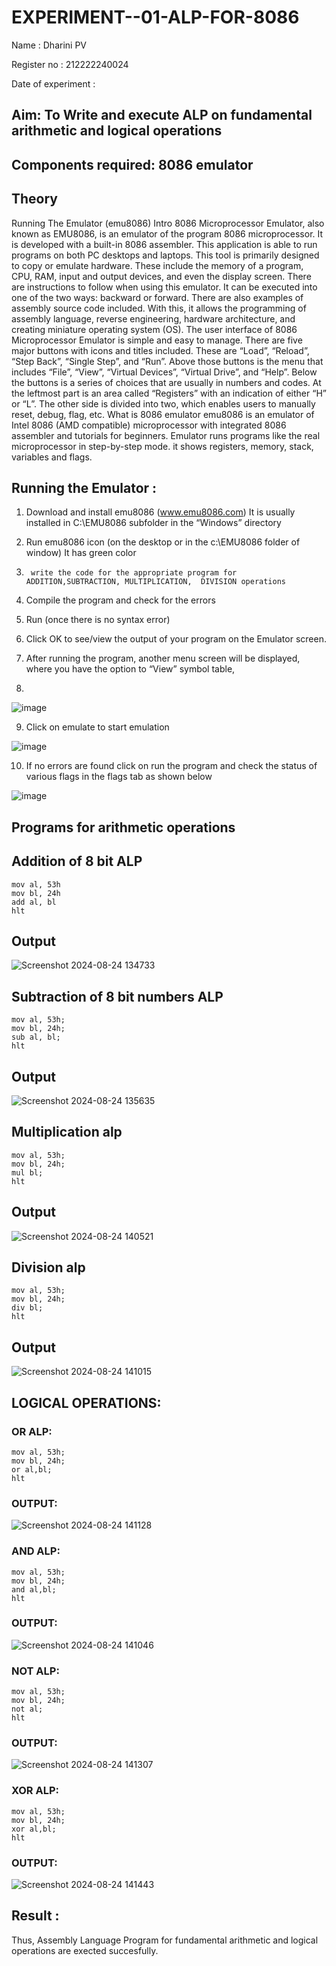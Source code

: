 # EXPERIMENT--01-ALP-FOR-8086

Name : Dharini PV

Register no : 212222240024

Date of experiment : 



## Aim: To Write and execute ALP on fundamental arithmetic and logical operations
## Components required: 8086  emulator 
## Theory 
Running The Emulator (emu8086) Intro 8086 Microprocessor Emulator, also known as EMU8086, is an emulator of the program 8086 microprocessor. It is developed with a built-in 8086 assembler. This application is able to run programs on both PC desktops and laptops. This tool is primarily designed to copy or emulate hardware. These include the memory of a program, CPU, RAM, input and output devices, and even the display screen. There are instructions to follow when using this emulator. It can be executed into one of the two ways: backward or forward. There are also examples of assembly source code included. With this, it allows the programming of assembly language, reverse engineering, hardware architecture, and creating miniature operating system (OS). The user interface of 8086 Microprocessor Emulator is simple and easy to manage. There are five major buttons with icons and titles included. These are “Load”, “Reload”, “Step Back”, “Single Step”, and “Run”. Above those buttons is the menu that includes “File”, “View”, “Virtual Devices”, “Virtual Drive”, and “Help”. Below the buttons is a series of choices that are usually in numbers and codes. At the leftmost part is an area called “Registers” with an indication of either “H” or “L”. The other side is divided into two, which enables users to manually reset, debug, flag, etc. What is 8086 emulator emu8086 is an emulator of Intel 8086 (AMD compatible) microprocessor with integrated 8086 assembler and tutorials for beginners. Emulator runs programs like the real microprocessor in step-by-step mode. it shows registers, memory, stack, variables and flags.


 ## Running the Emulator :
1.	Download and install emu8086 (www.emu8086.com) It is usually installed in C:\EMU8086 subfolder in the “Windows” directory
2.	  Run  emu8086 icon (on the desktop or in the c:\EMU8086 folder of window) It has green color 
 
 
3.		write the code for the appropriate program for ADDITION,SUBTRACTION, MULTIPLICATION,  DIVISION operations 

4.	 Compile the program and check for the errors 
5.	Run (once there is no syntax error) 

6.	Click OK to see/view the output of your program on the Emulator screen. 


7.	After running the program, another menu screen will be displayed, where you have the option to “View” symbol table,
8.	 


![image](https://user-images.githubusercontent.com/36288975/189273263-d65baae9-4b8f-4723-afb3-c0ffa4052b04.png)











9.	Click on emulate to start emulation 








![image](https://user-images.githubusercontent.com/36288975/189273273-9bb36ec1-e2e8-4892-8d35-37707332bfdc.png)








10.	If no errors are found click on run the program and check the status of various flags in the flags tab as shown below 






![image](https://user-images.githubusercontent.com/36288975/189273277-113a2a33-4a40-4ff8-95a5-ecd3a1f504fe.png)







## Programs for arithmetic  operations

## Addition  of 8 bit ALP 
```
mov al, 53h    
mov bl, 24h    
add al, bl     
hlt

```
## Output  

![Screenshot 2024-08-24 134733](https://github.com/user-attachments/assets/dc1afa78-2b01-402d-bdba-ea8b22e04818)

## Subtraction   of 8 bit numbers  ALP 
```
mov al, 53h;    
mov bl, 24h;    
sub al, bl;    
hlt
```
## Output 

![Screenshot 2024-08-24 135635](https://github.com/user-attachments/assets/43d02f97-daad-4a2d-ac3e-0225006afe26)

## Multiplication alp 
```
mov al, 53h;    
mov bl, 24h;    
mul bl;     
hlt
```
## Output  

![Screenshot 2024-08-24 140521](https://github.com/user-attachments/assets/73c292d9-5631-41d8-812a-3555a3768c44)

## Division alp 
```
mov al, 53h;    
mov bl, 24h;    
div bl;     
hlt
```
## Output  

![Screenshot 2024-08-24 141015](https://github.com/user-attachments/assets/ef88fe8a-2785-48c7-be93-81f0ae5721d5)

## LOGICAL OPERATIONS:
### OR ALP:
```
mov al, 53h;    
mov bl, 24h;    
or al,bl;     
hlt
```
### OUTPUT:

![Screenshot 2024-08-24 141128](https://github.com/user-attachments/assets/eb9ff744-d02b-4fce-a307-03b249590293)

### AND ALP:
```
mov al, 53h;    
mov bl, 24h;    
and al,bl;     
hlt
```
### OUTPUT:
![Screenshot 2024-08-24 141046](https://github.com/user-attachments/assets/d3f95e0c-04de-4bc3-a303-24e0d6e13843)

### NOT ALP:
```
mov al, 53h;    
mov bl, 24h;    
not al;     
hlt
```
### OUTPUT:
![Screenshot 2024-08-24 141307](https://github.com/user-attachments/assets/80dde3b7-0074-4476-a7a9-d352e82d1223)

### XOR ALP:
```
mov al, 53h;    
mov bl, 24h;    
xor al,bl;     
hlt
```
### OUTPUT:

![Screenshot 2024-08-24 141443](https://github.com/user-attachments/assets/69f8b0d9-cbc9-49de-b81f-0ad746019921)

## Result :

Thus, Assembly Language Program for fundamental arithmetic and logical operations are exected succesfully.









